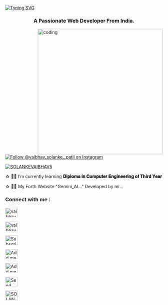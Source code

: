 <!--
## Hi there 👋

**vaibhavsolankepatil/vaibhavsolankepatil** is a ✨ _special_ ✨ repository because its `README.md` (this file) appears on your GitHub profile.

Here are some ideas to get you started:

- 🔭 I’m currently working on ...
- 🌱 I’m currently learning ...
- 👯 I’m looking to collaborate on ...
- 🤔 I’m looking for help with ...
- 💬 Ask me about ...
- 📫 How to reach me: ...
- 😄 Pronouns: ...
- ⚡ Fun fact: ...
-->

<a href="https://git.io/typing-svg"><img src="https://readme-typing-svg.demolab.com?font=League+Spartan&weight=900&size=75&duration=1999&pause=1500&center=true&vCenter=true&random=false&width=1250&height=80&color=ff0000&lines=Hey!+%F0%9F%91%8B%2C+I'm+VAIBHAV" alt="Typing SVG" /></a>

<h3 align="center">A Passionate Web Developer From India.</h3>

<img align="right" alt="coding" width="400" src="https://camo.githubusercontent.com/0eda36005abd9bf7e72584afc2f6ef1e808a357cb65a07fc2fe5036ba5268df7/68747470733a2f2f692e70696e696d672e636f6d2f6f726967696e616c732f65382f66342f35332f65386634353334363961336563393765636433353464663436356437333931332e676966">

<p align="left"> <a href="https://instagram.com/vaibhav_solanke_.patil" target="blank">
  <img src="https://img.shields.io/badge/Follow-%40vaibhav_solanke_.patil-E4405F?logo=instagram&style=for-the-badge" alt="Follow @vaibhav_solanke_.patil on Instagram" />
</a> </p>

<p align="left"> <a href="https://twitter.com/SOLANKEVAIBHAV5" target="blank">
  <img src="https://img.shields.io/twitter/follow/SOLANKEVAIBHAV5?src="https://raw.githubusercontent.com/rahuldkjain/github-profile-readme-generator/master/src/images/icons/Social/twitter.svg"&style=for-the-badge" alt="SOLANKEVAIBHAV5" /></a> </p>

☆⁣ 🧑‍💻 I’m currently learning **𝐃𝐢𝐩𝐥𝐨𝐦𝐚 𝐢𝐧 𝐂𝐨𝐦𝐩𝐮𝐭𝐞𝐫 𝐄𝐧𝐠𝐢𝐧𝐞𝐞𝐫𝐢𝐧𝐠 𝐨𝐟 𝐓𝐡𝐢𝐫𝐝 𝐘𝐞𝐚𝐫**

☆⁣ 🧑‍💻 My Forth Website "Gemini_AI..." Developed by mi...

<h3 align="left">Connect with me :</h3>

<p align="left">
  <a href="https://instagram.com/vaibhav_solanke_.patil" target="_blank">
    <img align="center" src="https://raw.githubusercontent.com/rahuldkjain/github-profile-readme-generator/master/src/images/icons/Social/instagram.svg" alt="vaibhav_solanke_.patil" height="30" width="40" />
  </a>
</p>

<p align="left">
  <a href="https://www.facebook.com/vaibhav.solanke.9529" target="blank">
    <img align="center" src="https://raw.githubusercontent.com/rahuldkjain/github-profile-readme-generator/master/src/images/icons/Social/facebook.svg" alt="vaibhav.solanke.9529" height="30" width="40" />
  </a>
</p>

<p align="left">
  <a href="https://www.youtube.com/@vaibhavsolankepatil?sub_confirmation=1" target="_blank">
    <img align="center" src="https://raw.githubusercontent.com/rahuldkjain/github-profile-readme-generator/master/src/images/icons/Social/youtube.svg" alt="Subscribe to my YouTube Channel" height="30" width="40" />
  </a>
</p>

<p align="left">
  <a href="https://t.me/vaibhavsolankepatil" target="_blank">
    <img align="center" src="https://cdn-icons-png.flaticon.com/128/2111/2111646.png" alt="Add me on telegram" height="30" width="40" />
  </a>
</p>

<p align="left">
  <a href="https://www.snapchat.com/add/vaibhavsol.pa?share_id=YHLUpZkWn_s&locale=en-GB" target="_blank">
    <img align="center" src="https://cdn-icons-png.flaticon.com/128/3670/3670166.png" alt="Add me on Snapchat" height="30" width="40" />
  </a>
</p>

<p align="left">
  <a href="https://wa.me/9529939473?text=Hi...👋 I am *...Type Your Name...*" target="_blank">
    <img align="center" src="https://raw.githubusercontent.com/rahuldkjain/github-profile-readme-generator/master/src/images/icons/Social/whatsapp.svg" alt="Send Message on WhatsApp" height="30" width="40" />
  </a>
</p>

<p align="left">
<a href="https://twitter.com/SOLANKEVAIBHAV5" target="blank"><img align="center" src="https://raw.githubusercontent.com/rahuldkjain/github-profile-readme-generator/master/src/images/icons/Social/twitter.svg" alt="SOLANKEVAIBHAV5" height="30" width="40" /></a>
</p>
